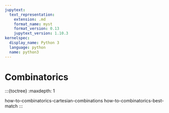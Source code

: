 ```yaml
---
jupytext:
  text_representation:
    extension: .md
    format_name: myst
    format_version: 0.13
    jupytext_version: 1.10.3
kernelspec:
  display_name: Python 3
  language: python
  name: python3
---
```


Combinatorics
=============

:::{toctree}
:maxdepth: 1

how-to-combinatorics-cartesian-combinations
how-to-combinatorics-best-match
:::
